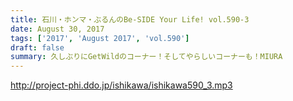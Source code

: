 ```yaml
---
title: 石川・ホンマ・ぶるんのBe-SIDE Your Life! vol.590-3
date: August 30, 2017
tags: ['2017', 'August 2017', 'vol.590']
draft: false
summary: 久しぶりにGetWildのコーナー！そしてやらしいコーナーも！MIURA
---
```


http://project-phi.ddo.jp/ishikawa/ishikawa590_3.mp3